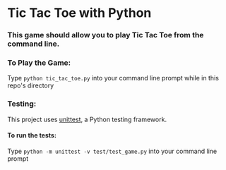 # Tic Tac Toe with Python

### This game should allow you to play Tic Tac Toe from the command line.

### To Play the Game:
Type `python tic_tac_toe.py` into your command line prompt while in this repo's directory

### Testing:
This project uses [unittest](https://docs.python.org/3/library/unittest.html), a Python testing framework.

#### To run the tests:
Type `python -m unittest -v test/test_game.py` into your command line prompt
